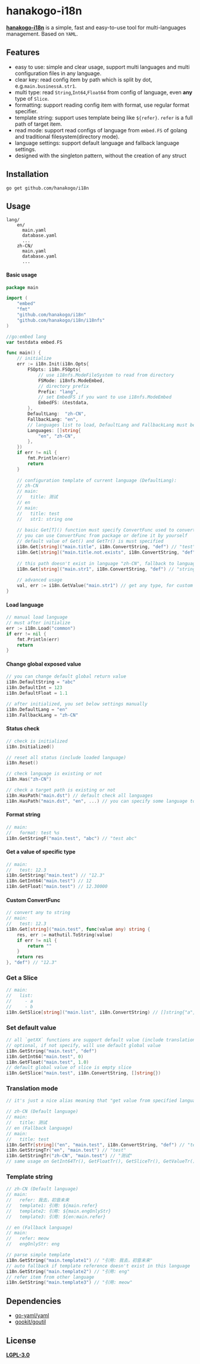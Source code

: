 # hanakogo-i18n
[**hanakogo-i18n**](https://github.com/hanakogo/i18n) is a simple, fast and easy-to-use tool for multi-languages management. Based on `YAML`.

## Features
- easy to use: simple and clear usage, support multi languages and multi configuration files in any language.
- clear key: read config item by path which is split by dot, e.g.`main.businessA.str1`.
- multi type: read `String`,`Int64`,`Float64` from config of language, even **any** type of `Slice`.
- formatting: support reading config item with format, use regular format specifier.
- template string: support uses template being like `${refer}`. `refer` is a full path of target item.
- read mode: support read configs of language from `embed.FS` of golang and traditional filesystem(directory mode).
- language settings: support default language and fallback language settings.
- designed with the singleton pattern, without the creation of any struct

## Installation
```shell
go get github.com/hanakogo/i18n
```

## Usage
```shell
lang/
    en/
      main.yaml
      database.yaml
      ...
    zh-CN/
      main.yaml
      database.yaml
      ...
```

#### Basic usage

```go
package main

import (
	"embed"
	"fmt"
	"github.com/hanakogo/i18n"
	"github.com/hanakogo/i18n/i18nfs"
)

//go:embed lang
var testdata embed.FS

func main() {
	// initialize
	err := i18n.Init(i18n.Opts{
		FSOpts: i18n.FSOpts{
			// use i18nfs.ModeFileSystem to read from directory
			FSMode: i18nfs.ModeEmbed,
			// directory prefix
			Prefix: "lang",
			// set EmbedFS if you want to use i18nfs.ModeEmbed
			EmbedFS: &testdata,
		},
		DefaultLang:  "zh-CN",
		FallbackLang: "en",
		// languages list to load, DefaultLang and FallbackLang must be contained
		Languages: []string{
			"en", "zh-CN",
		},
	})
	if err != nil {
		fmt.Println(err)
		return
	}
	
	// configuration template of current language (DefaultLang):
	// zh-CN
	// main:
	//   title: 测试
	// en
	// main:
	//   title: test
	//   str1: string one
	
	// basic Get[T]() function must specify ConvertFunc used to convert any to the target type
	// you can use ConvertFunc from package or define it by yourself
	// default value of Get() and GetTr() is must specified
	i18n.Get[string]("main.title", i18n.ConvertString, "def") // "test"
	i18n.Get[string]("main.title.not.exists", i18n.ConvertString, "def") // "def"
	
	// this path doesn't exist in language "zh-CN", fallback to language "en"
	i18n.Get[string]("main.str1", i18n.ConvertString, "def") // "string one"
	
	// advanced usage
	val, err := i18n.GetValue("main.str1") // get any type, for custom usage
}
```

#### Load language

```go
// manual load language
// must after initialize
err := i18n.Load("common")
if err != nil {
	fmt.Println(err)
	return
}
```

#### Change global exposed value

```go
// you can change default global return value
i18n.DefaultString = "abc"
i18n.DefaultInt = 123
i18n.DefaultFloat = 1.1

// after initialized, you set below settings manually
i18n.DefaultLang = "en"
i18n.FallbackLang = "zh-CN"
```

#### Status check

```go
// check is initialized
i18n.Initialized()

// reset all status (include loaded language)
i18n.Reset()

// check language is existing or not
i18n.Has("zh-CN")

// check a target path is existing or not
i18n.HasPath("main.dst") // default check all languages
i18n.HasPath("main.dst", "en", ...) // you can specify some language to check
```

#### Format string

```go
// main:
//   format: test %s
i18n.GetStringF("main.test", "abc") // "test abc" 
```

#### Get a value of specific type

```go
// main:
//   test: 12.3
i18n.GetString("main.test") // "12.3"
i18n.GetInt64("main.test") // 12
i18n.GetFloat("main.test") // 12.30000
```

#### Custom ConvertFunc

```go
// convert any to string
// main:
//   test: 12.3
i18n.Get[string]("main.test", func(value any) string {
	res, err := mathutil.ToString(value)
	if err != nil {
		return ""
	}
	return res
}, "def") // "12.3"
```

### Get a Slice

```go
// main:
//   list:
//     - a
//     - b
i18n.GetSlice[string]("main.list", i18n.ConvertString) // []string{"a", "b"}
```

### Set default value

```go
// all `getXX` functions are support default value (include translation func)
// optional, if not specify, will use default global value
i18n.GetString("main.test", "def")
i18n.GetInt64("main.test", 0)
i18n.GetFloat("main.test", 1.0)
// default global value of slice is empty slice
i18n.GetSlice("main.test", i18n.ConvertString, []string{})
```

### Translation mode

```go
// it's just a nice alias meaning that "get value from specified language"

// zh-CN (Default language)
// main:
//   title: 测试
// en (Fallback language)
// main:
//   title: test
i18n.GetTr[string]("en", "main.test", i18n.ConvertString, "def") // "test"
i18n.GetStringTr("en", "main.test") // "test"
i18n.GetStringTr("zh-CN", "main.test") // "测试"
// same usage on GetInt64Tr(), GetFloatTr(), GetSliceTr(), GetValueTr()
```

### Template string

```go
// zh-CN (Default language)
// main:
//   refer: 我去，初音未来
//   template1: 引用: ${main.refer}
//   template2: 引用: ${main.engOnlyStr}
//   template3: 引用: ${en:main.refer}

// en (Fallback language)
// main:
//   refer: meow
//   engOnlyStr: eng

// parse simple template
i18n.GetString("main.template1") // "引用: 我去，初音未来"
// auto fallback if template reference doesn't exist in this language
i18n.GetString("main.template2") // "引用: eng"
// refer item from other language
i18n.GetString("main.template3") // "引用: meow"
```

## Dependencies

- [go-yaml/yaml](https://github.com/go-yaml/yaml)
- [gookit/goutil](https://github.com/gookit/goutil)

## License

**[LGPL-3.0](LICENSE)**